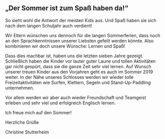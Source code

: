 „Der Sommer ist zum Spaß haben da!“
---

So sieht wohl die Antwort der meisten Kids aus. Und Spaß haben sie sich nach dem langen Schuljahr auch verdient!

Wir Eltern wünschen uns dennoch für die langen Sommerferien, dass noch an den Sprachkenntnissen unserer Liebsten gefeilt werden könnte. Also kombinieren wir doch unsere Wünsche: Lernen und Spaß!

Dass dies machbar ist, haben uns die letzten sieben Jahre gezeigt. Schließlich haben die Kinder vor lauter guter Laune und tollen Aktivitäten gar nicht gespürt, dass sie die ganze Zeit sehr viel lernen. Auf Wunsch unserer treuen Kinder aus den Vorjahren geht es auch im Sommer 2019 weiter. In der Nähe unseres Schlosses werden wir wieder tolle Freizeitaktivitäten wie Surfen, Klettern, Segeln und Stand-Up-Paddling unternehmen.

Vor allem werden wir aber auch wieder Freundschaft und Teamgeist erleben und sehr viel und erfolgreich Englisch lernen.

Ich freue mich auf den Sommer!

Herzliche Grüße

Christine Stutterheim